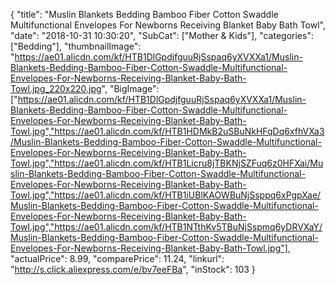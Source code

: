 {
	"title": "Muslin Blankets Bedding Bamboo Fiber Cotton Swaddle Multifunctional Envelopes For Newborns Receiving Blanket Baby Bath Towl",
	"date": "2018-10-31 10:30:20",
	"SubCat": ["Mother & Kids"],
	"categories": ["Bedding"],
	"thumbnailImage": "https://ae01.alicdn.com/kf/HTB1DlGpdjfguuRjSspaq6yXVXXa1/Muslin-Blankets-Bedding-Bamboo-Fiber-Cotton-Swaddle-Multifunctional-Envelopes-For-Newborns-Receiving-Blanket-Baby-Bath-Towl.jpg_220x220.jpg",
	"BigImage": ["https://ae01.alicdn.com/kf/HTB1DlGpdjfguuRjSspaq6yXVXXa1/Muslin-Blankets-Bedding-Bamboo-Fiber-Cotton-Swaddle-Multifunctional-Envelopes-For-Newborns-Receiving-Blanket-Baby-Bath-Towl.jpg","https://ae01.alicdn.com/kf/HTB1HDMkB2uSBuNkHFqDq6xfhVXa3/Muslin-Blankets-Bedding-Bamboo-Fiber-Cotton-Swaddle-Multifunctional-Envelopes-For-Newborns-Receiving-Blanket-Baby-Bath-Towl.jpg","https://ae01.alicdn.com/kf/HTB1Licru8jTBKNjSZFuq6z0HFXai/Muslin-Blankets-Bedding-Bamboo-Fiber-Cotton-Swaddle-Multifunctional-Envelopes-For-Newborns-Receiving-Blanket-Baby-Bath-Towl.jpg","https://ae01.alicdn.com/kf/HTB1iUBlKAOWBuNjSsppq6xPgpXae/Muslin-Blankets-Bedding-Bamboo-Fiber-Cotton-Swaddle-Multifunctional-Envelopes-For-Newborns-Receiving-Blanket-Baby-Bath-Towl.jpg","https://ae01.alicdn.com/kf/HTB1NTthKv5TBuNjSspmq6yDRVXaY/Muslin-Blankets-Bedding-Bamboo-Fiber-Cotton-Swaddle-Multifunctional-Envelopes-For-Newborns-Receiving-Blanket-Baby-Bath-Towl.jpg"],
	"actualPrice": 8.99,
	"comparePrice": 11.24,
	"linkurl": "http://s.click.aliexpress.com/e/bv7eeFBa",
	"inStock": 103
}
